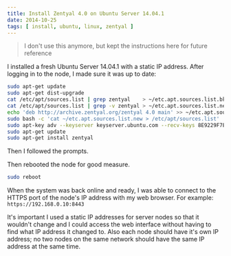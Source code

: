 ```yaml
---
title: Install Zentyal 4.0 on Ubuntu Server 14.04.1
date: 2014-10-25
tags: [ install, ubuntu, linux, zentyal ]
---
```


> I don't use this anymore, but kept the instructions here for future reference

I installed a fresh Ubuntu Server 14.04.1 with a static IP address. After logging in to the node, I made sure it was up to date:

```sh
sudo apt-get update
sudo apt-get dist-upgrade
cat /etc/apt/sources.list | grep zentyal    > ~/etc.apt.sources.list.bkp
cat /etc/apt/sources.list | grep -v zentyal > ~/etc.apt.sources.list.new
echo 'deb http://archive.zentyal.org/zentyal 4.0 main' >> ~/etc.apt.sources.list.new
sudo bash -c 'cat ~/etc.apt.sources.list.new > /etc/apt/sources.list'
sudo apt-key adv --keyserver keyserver.ubuntu.com --recv-keys 8E9229F7E23F4777
sudo apt-get update
sudo apt-get install zentyal
```

Then I followed the prompts.

Then rebooted the node for good measure.

```sh
sudo reboot
```

When the system was back online and ready, I was able to connect to the HTTPS port of the node's IP address with my web browser. For example: `https://192.168.0.10:8443`

It's important I used a static IP addresses for server nodes so that it wouldn't change and I could access the web interface without having to find what IP address it changed to. Also each node should have it's own IP address; no two nodes on the same network should have the same IP address at the same time.
